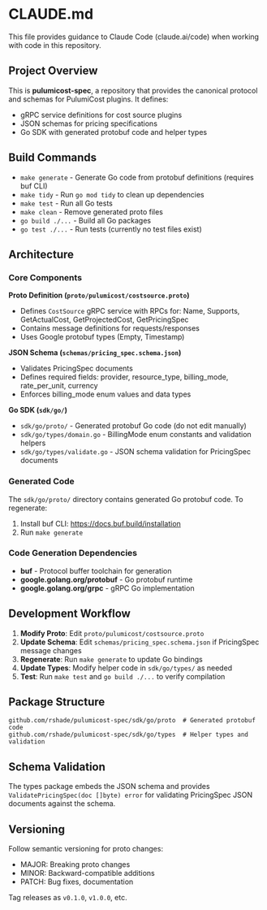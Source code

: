 # CLAUDE.md

This file provides guidance to Claude Code (claude.ai/code) when working with code in this repository.

## Project Overview

This is **pulumicost-spec**, a repository that provides the canonical protocol and schemas for PulumiCost plugins. It defines:
- gRPC service definitions for cost source plugins
- JSON schemas for pricing specifications
- Go SDK with generated protobuf code and helper types

## Build Commands

- `make generate` - Generate Go code from protobuf definitions (requires buf CLI)
- `make tidy` - Run `go mod tidy` to clean up dependencies  
- `make test` - Run all Go tests
- `make clean` - Remove generated proto files
- `go build ./...` - Build all Go packages
- `go test ./...` - Run tests (currently no test files exist)

## Architecture

### Core Components

**Proto Definition (`proto/pulumicost/costsource.proto`)**
- Defines `CostSource` gRPC service with RPCs for: Name, Supports, GetActualCost, GetProjectedCost, GetPricingSpec
- Contains message definitions for requests/responses
- Uses Google protobuf types (Empty, Timestamp)

**JSON Schema (`schemas/pricing_spec.schema.json`)**
- Validates PricingSpec documents
- Defines required fields: provider, resource_type, billing_mode, rate_per_unit, currency
- Enforces billing_mode enum values and data types

**Go SDK (`sdk/go/`)**
- `sdk/go/proto/` - Generated protobuf Go code (do not edit manually)
- `sdk/go/types/domain.go` - BillingMode enum constants and validation helpers
- `sdk/go/types/validate.go` - JSON schema validation for PricingSpec documents

### Generated Code

The `sdk/go/proto/` directory contains generated Go protobuf code. To regenerate:
1. Install buf CLI: https://docs.buf.build/installation
2. Run `make generate`

### Code Generation Dependencies

- **buf** - Protocol buffer toolchain for generation
- **google.golang.org/protobuf** - Go protobuf runtime
- **google.golang.org/grpc** - gRPC Go implementation

## Development Workflow

1. **Modify Proto**: Edit `proto/pulumicost/costsource.proto`
2. **Update Schema**: Edit `schemas/pricing_spec.schema.json` if PricingSpec message changes
3. **Regenerate**: Run `make generate` to update Go bindings
4. **Update Types**: Modify helper code in `sdk/go/types/` as needed
5. **Test**: Run `make test` and `go build ./...` to verify compilation

## Package Structure

```
github.com/rshade/pulumicost-spec/sdk/go/proto  # Generated protobuf code
github.com/rshade/pulumicost-spec/sdk/go/types  # Helper types and validation
```

## Schema Validation

The types package embeds the JSON schema and provides `ValidatePricingSpec(doc []byte) error` for validating PricingSpec JSON documents against the schema.

## Versioning

Follow semantic versioning for proto changes:
- MAJOR: Breaking proto changes
- MINOR: Backward-compatible additions  
- PATCH: Bug fixes, documentation

Tag releases as `v0.1.0`, `v1.0.0`, etc.